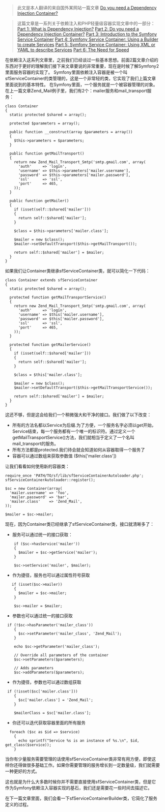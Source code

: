 >此文是本人翻译的来自国外某网站一篇文章 [Do you need a Dependency Injection Container?](http://fabien.potencier.org/do-you-need-a-dependency-injection-container.html)

>这篇文章是一系列关于依赖注入和PHP轻量级容器实现文章中的一部分：
[Part 1: What is Dependency Injection?](http://fabien.potencier.org/article/11/what-is-dependency-injection)
[Part 2: Do you need a Dependency Injection Container?](http://fabien.potencier.org/article/12/do-you-need-a-dependency-injection-container)
[Part 3: Introduction to the Symfony Service Container](http://fabien.potencier.org/article/13/introduction-to-the-symfony-service-container)
[Part 4: Symfony Service Container: Using a Builder to create Services](http://fabien.potencier.org/article/14/symfony-service-container-using-a-builder-to-create-services)
[Part 5: Symfony Service Container: Using XML or YAML to describe Services](http://fabien.potencier.org/article/15/symfony-service-container-using-xml-or-yaml-to-describe-services)
[Part 6: The Need for Speed](http://fabien.potencier.org/article/16/symfony-service-container-the-need-for-speed)

在依赖注入这系列文章里，之前我们已经谈过一些基本思想。前面2篇文章介绍的东西对于更好的理解我们接下来文章要说的非常重要，现在是时候了解Symfony2里面服务容器的实现了。
Symfony里面依赖注入容器是被一个叫sfServiceContainer的类管理的，这是一个非常轻的类，它实现了我们上篇文章里面说到的基本特性。
在Symfony里面，一个服务就是一个被容器管理的对象。在上一篇文章Zend_Mail例子里，我们有2个：mailer服务和mail_transport服务：
```
class Container
{
  static protected $shared = array();

  protected $parameters = array();

  public function __construct(array $parameters = array())
  {
    $this->parameters = $parameters;
  }

  public function getMailTransport()
  {
    return new Zend_Mail_Transport_Smtp('smtp.gmail.com', array(
      'auth'     => 'login',
      'username' => $this->parameters['mailer.username'],
      'password' => $this->parameters['mailer.password'],
      'ssl'      => 'ssl',
      'port'     => 465,
    ));
  }

  public function getMailer()
  {
    if (isset(self::$shared['mailer']))
    {
      return self::$shared['mailer'];
    }

    $class = $this->parameters['mailer.class'];

    $mailer = new $class();
    $mailer->setDefaultTransport($this->getMailTransport());

    return self::$shared['mailer'] = $mailer;
  }
}
```

如果我们让Container类继承sfServiceContainer类，就可以简化一下代码：
```
class Container extends sfServiceContainer
{
  static protected $shared = array();

  protected function getMailTransportService()
  {
    return new Zend_Mail_Transport_Smtp('smtp.gmail.com', array(
      'auth'     => 'login',
      'username' => $this['mailer.username'],
      'password' => $this['mailer.password'],
      'ssl'      => 'ssl',
      'port'     => 465,
    ));
  }

  protected function getMailerService()
  {
    if (isset(self::$shared['mailer']))
    {
      return self::$shared['mailer'];
    }

    $class = $this['mailer.class'];

    $mailer = new $class();
    $mailer->setDefaultTransport($this->getMailTransportService());

    return self::$shared['mailer'] = $mailer;
  }
}
```
这还不够，但是这会给我们一个稍微强大和干净的接口。我们做了以下改变：
- 所有的方法名都以Service为后缀.为了方便，一个服务名字必须以get开始，Service结束，每一个服务都有一个唯一的标识符。通过定义一个getMailTransportService()方法，我们就相当于定义了一个名叫mail_transport的服务。
- 所有方法都是protected.我们待会就会知道如何从容器取得一个服务了
- 容器可以通过数组来获取参数值 ($this['mailer.class'])

让我们看看如何使用新的容器类：
```
require_once 'PATH/TO/sf/lib/sfServiceContainerAutoloader.php';
sfServiceContainerAutoloader::register();

$sc = new Container(array(
  'mailer.username' => 'foo',
  'mailer.password' => 'bar',
  'mailer.class'    => 'Zend_Mail',
));

$mailer = $sc->mailer;
```
现在，因为Container类已经继承了sfServiceContainer类，接口就清晰多了：
- 服务可以通过统一的接口获取：
```
    if ($sc->hasService('mailer'))
    {
      $mailer = $sc->getService('mailer');
    }

    $sc->setService('mailer', $mailer);
```
- 作为捷径，服务也可以通过属性符号获取
```
   if (isset($sc->mailer))
    {
      $mailer = $sc->mailer;
    }

    $sc->mailer = $mailer;
```
- 参数也可以通过统一的接口获取
```
 if (!$sc->hasParameter('mailer_class'))
    {
      $sc->setParameter('mailer_class', 'Zend_Mail');
    }

    echo $sc->getParameter('mailer_class');

    // Override all parameters of the container
    $sc->setParameters($parameters);

    // Adds parameters
    $sc->addParameters($parameters);
```
-  作为捷径，参数也可以通过数组获取
```
 if (!isset($sc['mailer.class']))
    {
      $sc['mailer.class'] = 'Zend_Mail';
    }

    $mailerClass = $sc['mailer.class'];
```
- 你还可以迭代获取容器里面的所有服务
```
  foreach ($sc as $id => $service)
    {
      echo sprintf("Service %s is an instance of %s.\n", $id, get_class($service));
    }
```

当你有少量服务需要管理的话使用sfServiceContainer类非常有用方便，即使这样你还得做很多基础工作。如果你需要管理的服务增长到一定数量级，我们就需要一种更好的方式。

这也就是为什么大多数时候你并不需要直接使用sfServiceContainer类，但是它作为Symfony依赖注入容器实现的基石，我们还是需要花一些时间去描述它。

在下一篇文章里面，我们会看一下sfServiceContainerBuilder类，它简化了服务定义的过程。